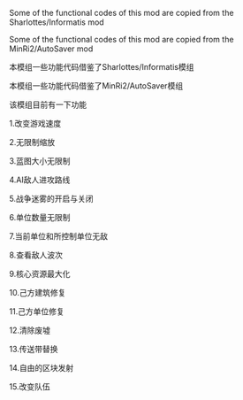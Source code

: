Some of the functional codes of this mod are copied from the Sharlottes/Informatis mod


Some of the functional codes of this mod are copied from the MinRi2/AutoSaver mod


本模组一些功能代码借鉴了Sharlottes/Informatis模组


本模组一些功能代码借鉴了MinRi2/AutoSaver模组


该模组目前有一下功能

1.改变游戏速度

2.无限制缩放

3.蓝图大小无限制

4.AI敌人进攻路线

5.战争迷雾的开启与关闭

6.单位数量无限制

7.当前单位和所控制单位无敌

8.查看敌人波次

9.核心资源最大化

10.己方建筑修复

11.己方单位修复

12.清除废墟

13.传送带替换

14.自由的区块发射

15.改变队伍
